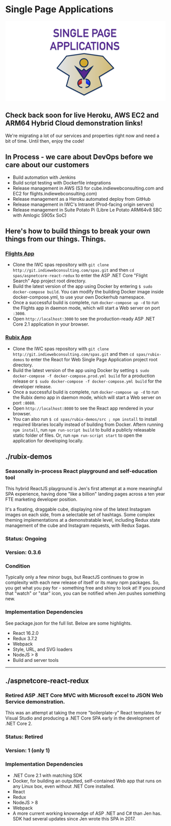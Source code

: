 # Single Page Applications

![Single Page Applications](583A2B8D-8622-4E2E-A03D-F5DF6C7268E8.png)

## Check back soon for live Heroku, AWS EC2 and ARM64 Hybrid Cloud demonstration links!
We're migrating a lot of our services and properties right now and need a bit of time. Until then, enjoy the code!

## In Process - we care about DevOps before we care about our customers
- Build automation with Jenkins
- Build script testing with Dockerfile integrations
- Release management in AWS (S3 for cube.indiewebconsulting.com and EC2 for flights.indiewebconsulting.com)
- Release management as a Heroku automated deploy from GitHub
- Release management in IWC's Intranet (Prod-facing origin servers)
- Release management in Suite Potato Pi (Libre Le Potato ARM64v8 SBC with Amlogic S905x SoC)

## Here's how to build things to break your own things from our things. Things.

### [Flights App](https://github.com/indiewebconsulting/spas/tree/master/aspnetcore-react-redux)
- Clone the IWC spas repository with `git clone http://git.indiewebconsulting.com/spas.git` and then `cd spas/aspnetcore-react-redux` to enter the ASP .NET Core "Flight Search" App project root directory.
- Build the latest version of the app using Docker by entering `$ sudo docker-compose build`. You can modify the building Docker image inside docker-compose.yml, to use your own Dockerhub namespace.
- Once a successful build is complete, run `docker-compose up -d` to run the Flights app in daemon mode, which will start a Web server on port `:3000`.
- Open `http://localhost:3000` to see the production-ready ASP .NET Core 2.1 application in your browser.

### [Rubix App](https://github.com/indiewebconsulting/spas/tree/master/rubix-demos)
- Clone the IWC spas repository with `git clone http://git.indiewebconsulting.com/spas.git` and then `cd spas/rubix-demos` to enter the React for Web Single Page Application project root directory.
- Build the latest version of the app using Docker by setting `$ sudo docker-compose -f docker-compose.prod.yml build` for a production release or `$ sudo docker-compose -f docker-compose.yml build` for the developer release.
- Once a successful build is complete, run `docker-compose up -d` to run the Rubix demo app in daemon mode, which will start a Web server on port `:8080`.
- Open `http://localhost:8080` to see the React app rendered in your browser.
- You can also run `$ cd spas/rubix-demos/src ; npm install` to install required libraries locally instead of building from Docker. Aftern running `npm install`, run `npm run-script build` to build a publicly releasable static folder of files. Or, run `npm run-script start` to open the application for developing locally.

## ./rubix-demos
### Seasonally in-process React playground and self-education tool
This hybrid ReactJS playground is Jen's first attempt at a more meaningful SPA experience, having done "like a billion" landing pages across a ten year FTE marketing developer position.

It's a floating, draggable cube, displaying nine of the latest Instagram images on each side, from a selectable set of hashtags. Some complex theming implementations at a demonstratable level, including Redux state management of the cube and Instagram requests, with Redux Sagas.

### Status: Ongoing
### Version: 0.3.6
### Condition
Typically only a few minor bugs, but ReactJS continues to grow in complexity with each new release of itself or its many npm packages.  So, you get what you pay for - something free and shiny to look at! If you pound that "watch" or "star" icon, you can be notified when Jen pushes something new. 

### Implementation Dependencies
See package.json for the full list. Below are some highlights.
- React 16.2.0
- Redux 3.7.2
- Webpack
- Style, URL, and SVG loaders
- NodeJS > 8
- Build and server tools 

---

## ./aspnetcore-react-redux
### Retired ASP .NET Core MVC with Microsoft excel to JSON Web Service demonstration.
This was an attempt at taking the more "boilerplate-y" React templates for Visual Studio and producing a .NET Core SPA early in the development of .NET Core 2.

### Status: Retired
### Version: 1 (only 1)

### Implementation Dependencies
- .NET Core 2.1 with matching SDK
- Docker, for building an outputted, self-contained Web app that runs on any Linux box, even without .NET Core installed.
- React
- Redux
- NodeJS > 8
- Webpack
- A more current working knownedge of ASP .NET and C# than Jen has. SDK had several updates since Jen wrote this SPA in 2017.




